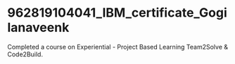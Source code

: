 # 962819104041_IBM_certificate_Gogilanaveenk
Completed a course on Experiential - Project Based Learning Team2Solve &amp; Code2Build.
